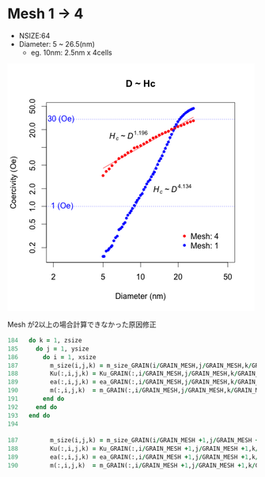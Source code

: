 # Mesh 1 → 4 

- NSIZE:64
- Diameter: 5 ~ 26.5(nm)
	- eg. 10nm: 2.5nm x 4cells

![](./img/Rplot01.png)

Mesh が2以上の場合計算できなかった原因修正


```fortran
184   do k = 1, zsize
185     do j = 1, ysize
186       do i = 1, xsize
187         m_size(i,j,k) = m_size_GRAIN(i/GRAIN_MESH,j/GRAIN_MESH,k/GRAIN_MESH)
188         Ku(:,i,j,k) = Ku_GRAIN(:,i/GRAIN_MESH,j/GRAIN_MESH,k/GRAIN_MESH)
189         ea(:,i,j,k) = ea_GRAIN(:,i/GRAIN_MESH,j/GRAIN_MESH,k/GRAIN_MESH)
190         m(:,i,j,k)  = m_GRAIN(:,i/GRAIN_MESH,j/GRAIN_MESH,k/GRAIN_MESH)
191       end do
192     end do
193   end do
194 

187         m_size(i,j,k) = m_size_GRAIN(i/GRAIN_MESH +1,j/GRAIN_MESH +1,k/GRAIN_MESH +1)
188         Ku(:,i,j,k) = Ku_GRAIN(:,i/GRAIN_MESH +1,j/GRAIN_MESH +1,k/GRAIN_MESH +1)
189         ea(:,i,j,k) = ea_GRAIN(:,i/GRAIN_MESH +1,j/GRAIN_MESH +1,k/GRAIN_MESH +1)
190         m(:,i,j,k)  = m_GRAIN(:,i/GRAIN_MESH +1,j/GRAIN_MESH +1,k/GRAIN_MESH +1)
```
